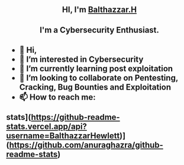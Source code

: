 <h2 align="center">HI, I'm <a href="https://instagram.com/an_enchanted_psyche">Balthazzar.H</a></h2>
<h2 align="center">I'm a Cybersecurity Enthusiast.<h2>


- 👋 Hi,
- 👀 I’m interested in Cybersecurity
- 🌱 I’m currently learning post exploitation
- 💞️ I’m looking to collaborate on Pentesting, Cracking, Bug Bounties and Exploitation
- 📫 How to reach me:

stats](https://github-readme-stats.vercel.app/api?username=BalthazzarHewlett)](https://github.com/anuraghazra/github-readme-stats)
<!---
BalthazzarHewlett/BalthazzarHewlett is a ✨ special ✨ repository because its `README.md` (this file) appears on your GitHub profile.
You can click the Preview link to take a look at your changes.
--->
